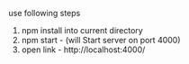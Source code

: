use following steps
1. npm install into current directory
2. npm start - (will Start server on port 4000)
3. open link - http://localhost:4000/ 